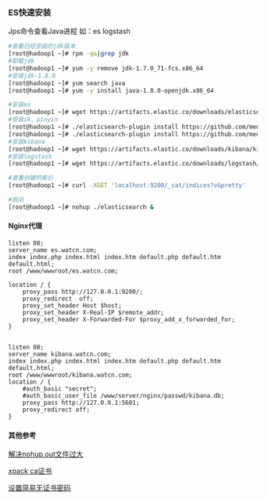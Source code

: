 

### ES快速安装

Jps命令查看Java进程  如：es  logstash

```bash
#查看已经安装的jdk版本
[root@hadoop1 ~]# rpm -qa|grep jdk
#卸载jdk
[root@hadoop1 ~]# yum -y remove jdk-1.7.0_71-fcs.x86_64
#安装jdk-1.8.0
[root@hadoop1 ~]# yum search java
[root@hadoop1 ~]# yum -y install java-1.8.0-openjdk.x86_64

#安装es
[root@hadoop1 ~]# wget https://artifacts.elastic.co/downloads/elasticsearch/elasticsearch-7.3.0-linux-x86_64.tar.gz
#安装ik、pinyin
[root@hadoop1 ~]# ./elasticsearch-plugin install https://github.com/medcl/elasticsearch-analysis-ik/releases/download/v7.3.0/elasticsearch-analysis-ik-7.3.0.zip
[root@hadoop1 ~]# ./elasticsearch-plugin install https://github.com/medcl/elasticsearch-analysis-pinyin/releases/download/v7.3.0/elasticsearch-analysis-pinyin-7.3.0.zip
#安装kibana
[root@hadoop1 ~]# wget https://artifacts.elastic.co/downloads/kibana/kibana-7.3.0-linux-x86_64.tar.gz
#安装logstash
[root@hadoop1 ~]# wget https://artifacts.elastic.co/downloads/logstash/logstash-7.3.0.tar.gz

#查看创建的索引
[root@hadoop1 ~]# curl -XGET 'localhost:9200/_cat/indices?v&pretty'

#启动
[root@hadoop1 ~]# nohup ./elasticsearch &
```



#### Nginx代理

```nginx
listen 80;
server_name es.watcn.com;
index index.php index.html index.htm default.php default.htm default.html;
root /www/wwwroot/es.watcn.com;

location / {
    proxy_pass http://127.0.0.1:9200/;
    proxy_redirect  off;
    proxy_set_header Host $host;
    proxy_set_header X-Real-IP $remote_addr;
    proxy_set_header X-Forwarded-For $proxy_add_x_forwarded_for;
}


listen 80;
server_name kibana.watcn.com;
index index.php index.html index.htm default.php default.htm default.html;
root /www/wwwroot/kibana.watcn.com;
location / {
    #auth_basic "secret";
    #auth_basic_user_file /www/server/nginx/passwd/kibana.db;
    proxy_pass http://127.0.0.1:5601;
    proxy_redirect off;
}
```



#### 其他参考

[解决nohup.out文件过大](https://blog.csdn.net/qq_43318840/article/details/120408785)

[xpack ca证书](https://blog.csdn.net/less_more548/article/details/108200433)

[设置简易无证书密码](https://www.jianshu.com/p/f67aaf21d069)